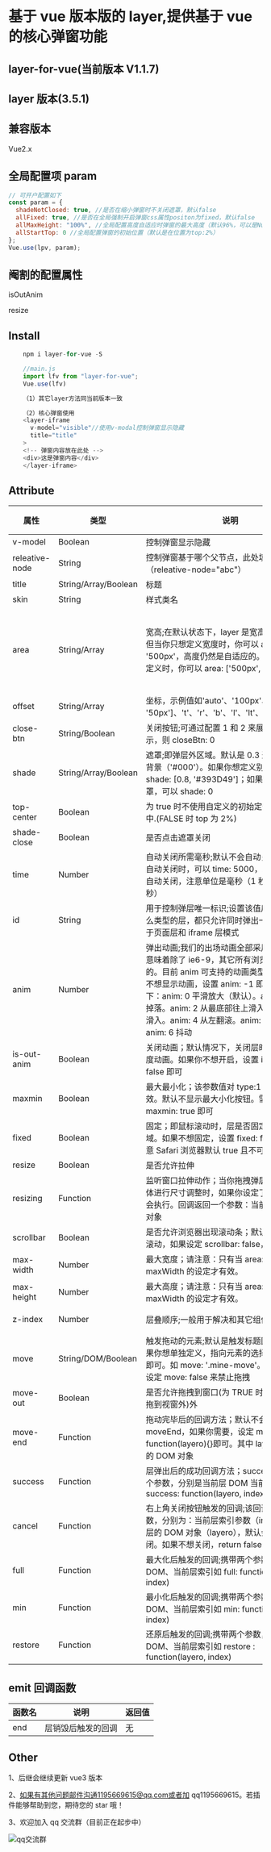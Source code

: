 # 基于 vue 版本版的 layer,提供基于 vue 的核心弹窗功能

## layer-for-vue(当前版本 V1.1.7)

## layer 版本(3.5.1)

## 兼容版本

Vue2.x

## 全局配置项 param

```javascript
// 可开户配置如下
const param = {
  shadeNotClosed: true, //是否在缩小弹窗时不关闭遮罩，默认false
  allFixed: true, //是否在全局强制开启弹窗css属性positon为fixed，默认false
  allMaxHeight: "100%", //全局配置高度自适应时弹窗的最大高度（默认96%，可以是Number）
  allStartTop: 0 //全局配置弹窗的初始位置（默认是在位置为top:2%）
};
Vue.use(lpv, param);
```

## 阉割的配置属性

isOutAnim

resize

## Install

```javascript
	npm i layer-for-vue -S

	//main.js
	import lfv from "layer-for-vue";
	Vue.use(lfv)

	（1）其它layer方法同当前版本一致

	（2）核心弹窗使用
	<layer-iframe
      v-model="visible"//使用v-modal控制弹窗显示隐藏
      title="title"
    >
	<!-- 弹窗内容放在此处 -->
    <div>这是弹窗内容</div>
    </layer-iframe>
```

## Attribute

| 属性           | 类型                 | 说明                                                                                                                                                                                                                                                                                                       | 默认                                                                                                              | 是否必传 |
| -------------- | -------------------- | ---------------------------------------------------------------------------------------------------------------------------------------------------------------------------------------------------------------------------------------------------------------------------------------------------------- | ----------------------------------------------------------------------------------------------------------------- | -------- |
| v-model        | Boolean              | 控制弹窗显示隐藏                                                                                                                                                                                                                                                                                           | 无                                                                                                                | TRUE     |
| releative-node | String               | 控制弹窗基于哪个父节点，此处填 id 如（releative-node="abc"）                                                                                                                                                                                                                                               | 无                                                                                                                | FALSE    |
| title          | String/Array/Boolean | 标题                                                                                                                                                                                                                                                                                                       | 信息                                                                                                              | FALSE    |
| skin           | String               | 样式类名                                                                                                                                                                                                                                                                                                   | ""                                                                                                                | FALSE    |
| area           | String/Array         | 宽高;在默认状态下，layer 是宽高都自适应的，但当你只想定义宽度时，你可以 area: '500px'，高度仍然是自适应的。当你宽高都要定义时，你可以 area: ['500px', '300px']                                                                                                                                             | ["1000px","96%"],注意 96%是根据第一个非 static 定位的父标签去设置的，如果默认根据 body 或 html，请设置 fixed 属性 | FALSE    |
| offset         | String/Array         | 坐标，示例值如'auto'、'100px'、['100px', '50px']、't'、'r'、'b'、'l'、'lt'、'lb'、'rt'、'rb'                                                                                                                                                                                                               | auto:垂直水平居中                                                                                                 | FALSE    |
| close-btn      | String/Boolean       | 关闭按钮;可通过配置 1 和 2 来展示，如果不显示，则 closeBtn: 0                                                                                                                                                                                                                                              | 1                                                                                                                 | FALSE    |
| shade          | String/Array/Boolean | 遮罩;即弹层外区域。默认是 0.3 透明度的黑色背景（'#000'）。如果你想定义别的颜色，可以 shade: [0.8, '#393D49']；如果你不想显示遮罩，可以 shade: 0                                                                                                                                                            | [0.3, '#000']                                                                                                     | FALSE    |
| top-center     | Boolean              | 为 true 时不使用自定义的初始定位 top,top 居中.(FALSE 时 top 为 2%)                                                                                                                                                                                                                                         | FALSE                                                                                                             | FALSE    |
| shade-close    | Boolean              | 是否点击遮罩关闭                                                                                                                                                                                                                                                                                           | TRUE                                                                                                              | FALSE    |
| time           | Number               | 自动关闭所需毫秒;默认不会自动关闭。当你想自动关闭时，可以 time: 5000，即代表 5 秒后自动关闭，注意单位是毫秒（1 秒=1000 毫秒）                                                                                                                                                                              | 0                                                                                                                 | FALSE    |
| id             | String               | 用于控制弹层唯一标识;设置该值后，不管是什么类型的层，都只允许同时弹出一个。一般用于页面层和 iframe 层模式                                                                                                                                                                                                  | 空字符                                                                                                            | FALSE    |
| anim           | Number               | 弹出动画;我们的出场动画全部采用 CSS3。这意味着除了 ie6-9，其它所有浏览器都是支持的。目前 anim 可支持的动画类型有 0-6 如果不想显示动画，设置 anim: -1 即可。参数值如下：anim: 0 平滑放大（默认）。anim: 1 从上掉落。anim: 2 从最底部往上滑入。nim: 3 从左滑入。anim: 4 从左翻滚。anim: 5 渐显。anim: 6 抖动 | 0                                                                                                                 | FALSE    |
| is-out-anim    | Boolean              | 关闭动画；默认情况下，关闭层时会有一个过度动画。如果你不想开启，设置 isOutAnim: false 即可                                                                                                                                                                                                                 | TRUE                                                                                                              | FALSE    |
| maxmin         | Boolean              | 最大最小化；该参数值对 type:1 和 type:2 有效。默认不显示最大小化按钮。需要显示配置 maxmin: true 即可                                                                                                                                                                                                       | TRUE                                                                                                              | FALSE    |
| fixed          | Boolean              | 固定；即鼠标滚动时，层是否固定在可视区域。如果不想固定，设置 fixed: false 即可（注意 Safari 浏览器默认 true 且不可更改）                                                                                                                                                                                   | TRUE                                                                                                              | FALSE    |
| resize         | Boolean              | 是否允许拉伸                                                                                                                                                                                                                                                                                               | FALSE                                                                                                             | FALSE    |
| resizing       | Function             | 监听窗口拉伸动作；当你拖拽弹层右下角对窗体进行尺寸调整时，如果你设定了该回调，则会执行。回调返回一个参数：当前层的 DOM 对象                                                                                                                                                                                | null                                                                                                              | FALSE    |
| scrollbar      | Boolean              | 是否允许浏览器出现滚动条；默认允许浏览器滚动，如果设定 scrollbar: false，则屏蔽                                                                                                                                                                                                                            | TRUE                                                                                                              | FALSE    |
| max-width      | Number               | 最大宽度；请注意：只有当 area: 'auto'时，maxWidth 的设定才有效。                                                                                                                                                                                                                                           | 1200                                                                                                              | FALSE    |
| max-height     | Number               | 最大高度；请注意：只有当 area: 'auto'时，maxWidth 的设定才有效。                                                                                                                                                                                                                                           | 560                                                                                                               | FALSE    |
| z-index        | Number               | 层叠顺序;一般用于解决和其它组件的层叠冲突                                                                                                                                                                                                                                                                  | 19891014（贤心生日 0.0）                                                                                          | FALSE    |
| move           | String/DOM/Boolean   | 触发拖动的元素;默认是触发标题区域拖拽。如果你想单独定义，指向元素的选择器或者 DOM 即可。如 move: '.mine-move'。你还可以配置设定 move: false 来禁止拖拽                                                                                                                                                     | .layui-layer-title                                                                                                | FALSE    |
| move-out       | Boolean              | 是否允许拖拽到窗口(为 TRUE 时优化了弹窗可拖到视窗外)外                                                                                                                                                                                                                                                     | TRUE                                                                                                              | FALSE    |
| move-end       | Function             | 拖动完毕后的回调方法；默认不会触发 moveEnd，如果你需要，设定 moveEnd: function(layero){}即可。其中 layero 为当前层的 DOM 对象                                                                                                                                                                              | null                                                                                                              | FALSE    |
| success        | Function             | 层弹出后的成功回调方法；success 会携带两个参数，分别是当前层 DOM 当前层索引如 success: function(layero, index){}                                                                                                                                                                                           | null                                                                                                              | FALSE    |
| cancel         | Function             | 右上角关闭按钮触发的回调;该回调携带两个参数，分别为：当前层索引参数（index）、当前层的 DOM 对象（layero），默认会自动触发关闭。如果不想关闭，return false 即可                                                                                                                                             | null                                                                                                              | FALSE    |
| full           | Function             | 最大化后触发的回调;携带两个参数，即当前层 DOM、当前层索引如 full: function(layero, index)                                                                                                                                                                                                                  | null                                                                                                              | FALSE    |
| min            | Function             | 最小化后触发的回调;携带两个参数，即当前层 DOM、当前层索引如 min: function(layero, index)                                                                                                                                                                                                                   | null                                                                                                              | FALSE    |
| restore        | Function             | 还原后触发的回调;携带两个参数，即当前层 DOM、当前层索引如 restore : function(layero, index)                                                                                                                                                                                                                | null                                                                                                              | FALSE    |

## emit 回调函数

| 函数名 | 说明               | 返回值 |
| ------ | ------------------ | ------ |
| end    | 层销毁后触发的回调 | 无     |

## Other

1、后继会继续更新 vue3 版本

2、如果有其他问题邮件沟通1195669615@qq.com或者加 qq1195669615。若插件能够帮助到您，期待您的 star 哦！

3、欢迎加入 qq 交流群（目前正在起步中）

![qq交流群](./qshare.jpg)
